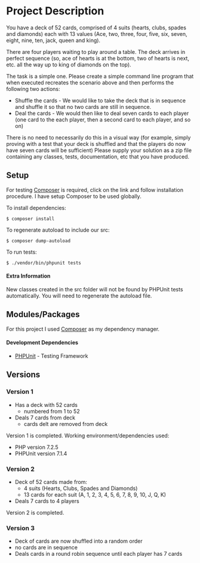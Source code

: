 # Project Description

You have a deck of 52 cards, comprised of 4 suits (hearts, clubs, spades and diamonds) each with 13 values (Ace, two, three, four, five, six, seven, eight, nine, ten, jack, queen and king).

There are four players waiting to play around a table.
The deck arrives in perfect sequence (so, ace of hearts is at the bottom, two of hearts is next, etc. all the way up to king of diamonds on the top).

The task is a simple one. Please create a simple command line program that when executed recreates the scenario above and then performs the following two actions:

- Shuffle the cards - We would like to take the deck that is in sequence and shuffle it so that no two cards are still in sequence.
- Deal the cards - We would then like to deal seven cards to each player (one card to the each player, then a second card to each player, and so on)

There is no need to necessarily do this in a visual way (for example, simply proving with a test that your deck is shuffled and that the players do now have seven cards will be sufficient)
Please supply your solution as a zip file containing any classes, tests, documentation, etc that you have produced.

## Setup

For testing [Composer](https://getcomposer.org/doc/00-intro.md#using-composer) is required, click on the link and follow installation procedure. I have setup Composer to be used globally.

To install dependencies:
```
$ composer install
```

To regenerate autoload to include our src:
```
$ composer dump-autoload
```

To run tests:
```
$ ./vendor/bin/phpunit tests
```
#### Extra Information

New classes created in the src folder will not be found by PHPUnit tests automatically. You will need to regenerate the autoload file.

## Modules/Packages

For this project I used [Composer](https://github.com/composer/composer) as my dependency manager.

#### Development Dependencies

- [PHPUnit](https://github.com/sebastianbergmann/phpunit) - Testing Framework

## Versions

### Version 1

- Has a deck with 52 cards
  - numbered from 1 to 52
- Deals 7 cards from deck
  - cards delt are removed from deck
 
Version 1 is completed.
Working environment/dependencies used:
  - PHP version 7.2.5
  - PHPUnit version 7.1.4

### Version 2

- Deck of 52 cards made from:
  - 4 suits (Hearts, Clubs, Spades and Diamonds)
  - 13 cards for each suit (A, 1, 2, 3, 4, 5, 6, 7, 8, 9, 10, J, Q, K)
- Deals 7 cards to 4 players

Version 2 is completed.
### Version 3

- Deck of cards are now shuffled into a random order
 - no cards are in sequence
- Deals cards in a round robin sequence until each player has 7 cards

